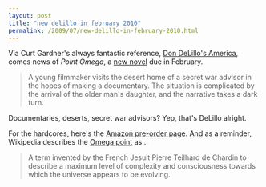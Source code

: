 ```yaml
---
layout: post
title: "new delillo in february 2010"
permalink: /2009/07/new-delillo-in-february-2010.html
---
```


Via Curt Gardner's always fantastic reference, [Don DeLillo's America](http://perival.com/delillo/delillo.html), comes news of _Point Omega_, a [new novel](http://perival.com/delillo/pointomega.html) due in February.

> A young filmmaker visits the desert home of a secret war advisor in the hopes of making a documentary. The situation is complicated by the arrival of the older man's daughter, and the narrative takes a dark turn.

Documentaries, deserts, secret war advisors? Yep, that's DeLillo alright.

For the hardcores, here's the [Amazon pre-order page](http://www.amazon.com/Point-Omega-Novel-Don-DeLillo/dp/1439169950/). And as a reminder, Wikipedia describes the [Omega point](http://en.wikipedia.org/wiki/Omega_point) as...

> A term invented by the French Jesuit Pierre Teilhard de Chardin to describe a maximum level of complexity and consciousness towards which the universe appears to be evolving.